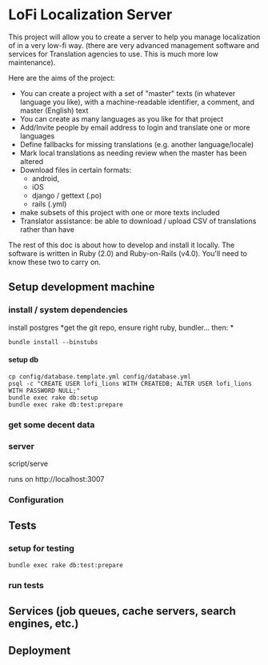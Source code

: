 # LoFi  Localization Server 

This project will allow you to create a server to help you manage localization of in a very low-fi way. (there are very advanced management software and services for Translation agencies to use. This is much more low maintenance).

Here are the aims of the project:

* You can create a project with a set of "master" texts (in whatever language you like), with a machine-readable identifier, a comment, and master (English) text 
* You can create as many languages as you like for that project
* Add/Invite people by email address to login and translate one or more languages
* Define fallbacks for missing translations (e.g. another language/locale)
* Mark local translations as needing review when the master has been altered
* Download files in certain formats:
    * android, 
    * iOS 
    * django / gettext (.po)
    * rails (.yml)
* make subsets of this project with one or more texts included
* Translator assistance: be able to download / upload CSV of translations rather than have


The rest of this doc is about how to develop and install it locally. The software is written in Ruby (2.0) and Ruby-on-Rails (v4.0). You'll need to know these two to carry on. 

## Setup development machine

### install / system dependencies
install postgres
*get the git repo, ensure right ruby, bundler... then: *

```
bundle install --binstubs

```

#### setup db
```
cp config/database.template.yml config/database.yml
psql -c "CREATE USER lofi_lions WITH CREATEDB; ALTER USER lofi_lions WITH PASSWORD NULL;"
bundle exec rake db:setup
bundle exec rake db:test:prepare
```

### get some decent data

### server

script/serve

runs on http://localhost:3007

### Configuration


## Tests

### setup for testing
```
bundle exec rake db:test:prepare
```
### run tests

## Services (job queues, cache servers, search engines, etc.)

## Deployment

